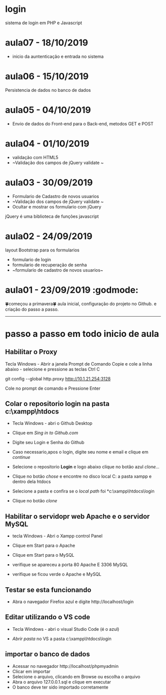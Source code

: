 # login
sistema de login em PHP e Javascript

# aula07 - 18/10/2019
- inicio da auntenticação e entrada no sistema

# aula06 - 15/10/2019
Persistencia de dados no banco de dados 


# aula05 - 04/10/2019
- Envio de dados do Front-end para o Back-end, metodos GET e POST


# aula04 - 01/10/2019
- validação com HTML5
- ~Validação dos campos de jQuery validate ~


# aula03 - 30/09/2019
- Formulario de  Cadastro de novos usuarios
- ~Validação dos campos de jQuery validate ~
- Ocultar e mostrar os formulario com jQuery

 jQuery é uma biblioteca de funções javascript




# aula02 - 24/09/2019
layout Bootstrap para os formularios
- formulario de login
- formulario de recuperação de senha
- ~formulario de cadastro de novos usuarios~

# aula01 - 23/09/2019 :godmode:
🍀começou a primavera🍀
aula inicial, configuração do projeto no Github.
e criação do passo a passo.


---
# passo a passo em todo inicio de aula

## Habilitar o Proxy
Tecla Windows - Abrir a janela Prompt de Comando
Copie e cole a linha abaixo - selecione e pressione as teclas Ctrl C

git config --global http.proxy http://10.1.21.254:3128

Cole no prompt de comando e
Pressione Enter

## Colar o repositorio **login** na pasta **c:\xampp\htdocs**

 - Tecla Windows - abri o Github Desktop

  - Clique em *Sing in to Github.com*

  - Digite seu Login e Senha do Github

  - Caso necessario,apos o login, digite seu nome e email e clique em *continue*

  - Selecione o repositorio **Login** e logo abaixo clique no botão azul
 *clone...*

  - Clique no botão *chose* e encontre no disco local C: a pasta xampp e dentro dela htdocs

  - Selecione a pasta e confira se o *local path* foi *c:\xampp\htdocs\login

  - Clique no botão *clone*
  



  ## Habilitar o servidopr web **Apache** e o servidor **MySQL**
  - tecla Windows - Abri o Xampp control Panel

  - Clique em Start para o Apache

  - Clique em Start para o MySQL

  - verifique se apareceu a porta 80 Apache E 3306 MySQL

  - verifique se ficou verde o Apache e MySQL
  



  ## Testar se esta funcionando
  - Abra o navegador Firefox azul e digite http://localhost/login



  ## Editar utilizando o VS code 
  - Tecla Windows - abri o visual Studio Code (é o azul)

  - *Abrir pasta* no VS a pasta c:\xampp\htdocs\login

  ## importar o banco de dados 
  - Acessar no navegador http://localhost/phpmyadmin
  - Clicar em importar
  - Selecione o arquivo, clicando em Browse ou escolha o arquivo
  - Abra o arquivo 127.0.0.1.sql e clique em executar
  - O banco deve ter sido importado corretamente
